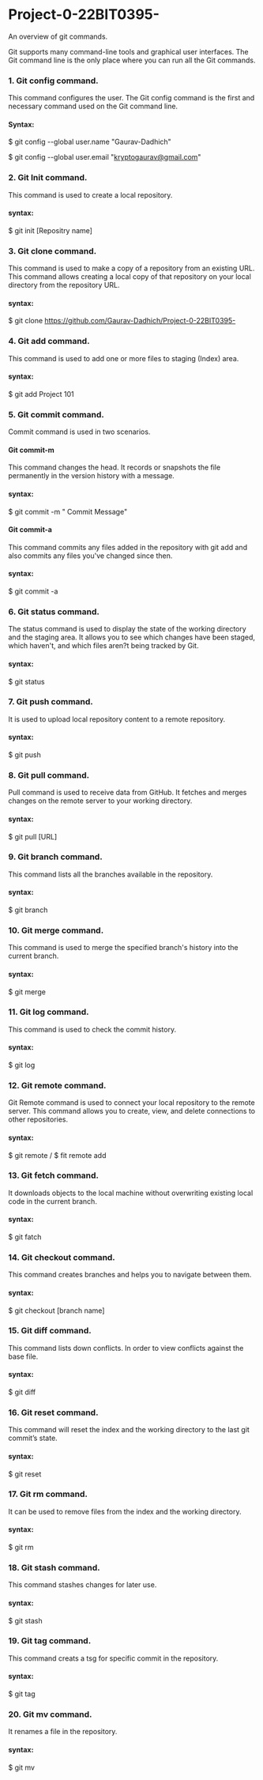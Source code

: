 # Project-0-22BIT0395-
An overview of git commands.

Git supports many command-line tools and graphical user interfaces. The Git command line is the only place where you can run all the Git commands.
### 1. Git config command.
This command configures the user. The Git config command is the first and necessary command used on the Git command line.
#### Syntax:
$ git config --global user.name "Gaurav-Dadhich"

$ git config --global user.email "kryptogaurav@gmail.com"

### 2. Git Init command.
This command is used to create a local repository.
#### syntax:
$ git init [Repositry name]

### 3. Git clone command.
This command is used to make a copy of a repository from an existing URL. This command allows creating a local copy of that repository on your local directory from the repository URL.
#### syntax:
$ git clone https://github.com/Gaurav-Dadhich/Project-0-22BIT0395-

### 4. Git add command.
This command is used to add one or more files to staging (Index) area.
#### syntax:
$ git add Project 101

### 5. Git commit command.
Commit command is used in two scenarios.
#### Git commit-m
This command changes the head. It records or snapshots the file permanently in the version history with a message.
#### syntax:
$ git commit -m " Commit Message"
#### Git commit-a
This command commits any files added in the repository with git add and also commits any files you've changed since then.
#### syntax:
$ git commit -a

### 6. Git status command.
The status command is used to display the state of the working directory and the staging area. It allows you to see which changes have been staged, which haven't, and which files aren?t being tracked by Git.
#### syntax:
$ git status 

### 7. Git push command.
It is used to upload local repository content to a remote repository.
#### syntax:
$ git push

### 8. Git pull command.
Pull command is used to receive data from GitHub. It fetches and merges changes on the remote server to your working directory.
#### syntax:
$ git pull [URL]

### 9. Git branch command.
This command lists all the branches available in the repository.
#### syntax:
$ git branch

### 10. Git merge command.
This command is used to merge the specified branch's history into the current branch.
#### syntax:
$ git merge

### 11. Git log command.
This command is used to check the commit history.
#### syntax:
$ git log  

### 12. Git remote command.
Git Remote command is used to connect your local repository to the remote server. This command allows you to create, view, and delete connections to other repositories.
#### syntax:
$ git remote / $ fit remote add

### 13. Git fetch command.
It downloads objects to the local machine without overwriting existing local code in the current branch.
#### syntax:
$ git fatch 

### 14. Git checkout command.
This command creates branches and helps you to navigate between them.
#### syntax:
$ git checkout [branch name]

### 15. Git diff command.
This command lists down conflicts. In order to view conflicts against the base file.
#### syntax:
$ git diff

### 16. Git reset command.
This command will reset the index and the working directory to the last git commit’s state.
#### syntax:
$ git reset

### 17. Git rm command.
It can be used to remove files from the index and the working directory.
#### syntax:
$ git rm

### 18. Git stash command.
This command stashes changes for later use.
#### syntax:
$ git stash

### 19. Git tag command.
This command creats a tsg for specific commit in the repository.
#### syntax:
$ git tag

### 20. Git mv command.
It renames a file in the repository.
#### syntax:
$ git mv
